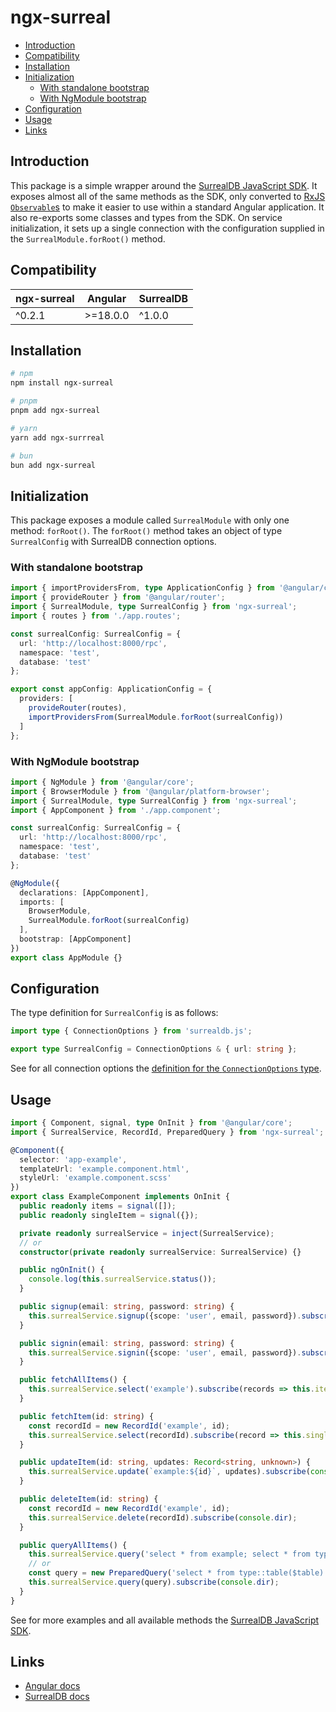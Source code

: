 # ngx-surreal

- [Introduction](#introduction)
- [Compatibility](#compatibility)
- [Installation](#installation)
- [Initialization](#initialization)
  - [With standalone bootstrap](#with-standalone-bootstrap)
  - [With NgModule bootstrap](#with-ngmodule-bootstrap)
- [Configuration](#configuration)
- [Usage](#usage)
- [Links](#links)

## Introduction

This package is a simple wrapper around the [SurrealDB JavaScript SDK](https://www.npmjs.com/package/surrealdb.js). It exposes almost all of the same methods as the SDK, only converted to [RxJS `Observable`s](https://rxjs.dev/guide/observable) to make it easier to use within a standard Angular application. It also re-exports some classes and types from the SDK.
On service initialization, it sets up a single connection with the configuration supplied in the `SurrealModule.forRoot()` method.

## Compatibility

|ngx-surreal|Angular |SurrealDB   |
|-----------|--------|------------|
|^0.2.1     |>=18.0.0|^1.0.0      |

## Installation

```sh
# npm
npm install ngx-surreal

# pnpm
pnpm add ngx-surreal

# yarn
yarn add ngx-surrreal

# bun
bun add ngx-surreal
```

## Initialization

This package exposes a module called `SurrealModule` with only one method: `forRoot()`. The `forRoot()` method takes an object of type `SurrealConfig` with SurrealDB connection options.

### With standalone bootstrap

```ts
import { importProvidersFrom, type ApplicationConfig } from '@angular/core';
import { provideRouter } from '@angular/router';
import { SurrealModule, type SurrealConfig } from 'ngx-surreal';
import { routes } from './app.routes';

const surrealConfig: SurrealConfig = {
  url: 'http://localhost:8000/rpc',
  namespace: 'test',
  database: 'test'
};

export const appConfig: ApplicationConfig = {
  providers: [
    provideRouter(routes),
    importProvidersFrom(SurrealModule.forRoot(surrealConfig))
  ]
};
```

### With NgModule bootstrap

```ts
import { NgModule } from '@angular/core';
import { BrowserModule } from '@angular/platform-browser';
import { SurrealModule, type SurrealConfig } from 'ngx-surreal';
import { AppComponent } from './app.component';

const surrealConfig: SurrealConfig = {
  url: 'http://localhost:8000/rpc',
  namespace: 'test',
  database: 'test'
};

@NgModule({
  declarations: [AppComponent],
  imports: [
    BrowserModule,
    SurrealModule.forRoot(surrealConfig)
  ],
  bootstrap: [AppComponent]
})
export class AppModule {}
```

## Configuration

The type definition for `SurrealConfig` is as follows:

```ts
import type { ConnectionOptions } from 'surrealdb.js';

export type SurrealConfig = ConnectionOptions & { url: string };
```

See for all connection options the [definition for the `ConnectionOptions` type](https://github.com/surrealdb/surrealdb.js/blob/main/src/types.ts#L195).

## Usage

```ts
import { Component, signal, type OnInit } from '@angular/core';
import { SurrealService, RecordId, PreparedQuery } from 'ngx-surreal';

@Component({
  selector: 'app-example',
  templateUrl: 'example.component.html',
  styleUrl: 'example.component.scss'
})
export class ExampleComponent implements OnInit {
  public readonly items = signal([]);
  public readonly singleItem = signal({});

  private readonly surrealService = inject(SurrealService);
  // or
  constructor(private readonly surrealService: SurrealService) {}

  public ngOnInit() {
    console.log(this.surrealService.status());
  }

  public signup(email: string, password: string) {
    this.surrealService.signup({scope: 'user', email, password}).subscribe(console.log);
  }

  public signin(email: string, password: string) {
    this.surrealService.signin({scope: 'user', email, password}).subscribe(console.log);
  }

  public fetchAllItems() {
    this.surrealService.select('example').subscribe(records => this.items.set(records));
  }

  public fetchItem(id: string) {
    const recordId = new RecordId('example', id);
    this.surrealService.select(recordId).subscribe(record => this.singleItem.set(record));
  }

  public updateItem(id: string, updates: Record<string, unknown>) {
    this.surrealService.update(`example:${id}`, updates).subscribe(console.dir);
  }

  public deleteItem(id: string) {
    const recordId = new RecordId('example', id);
    this.surrealService.delete(recordId).subscribe(console.dir);
  }

  public queryAllItems() {
    this.surrealService.query('select * from example; select * from type::table($table)', {table: 'example2'}).subscribe(console.dir);
    // or
    const query = new PreparedQuery('select * from type::table($table)', {table: 'example'});
    this.surrealService.query(query).subscribe(console.dir);
  }
}
```

See for more examples and all available methods the [SurrealDB JavaScript SDK](https://surrealdb.com/docs/sdk/javascript/setup#sdk-methods).

## Links

- [Angular docs](https://angular.dev/overview)
- [SurrealDB docs](https://surrealdb.com/docs/surrealdb/)
